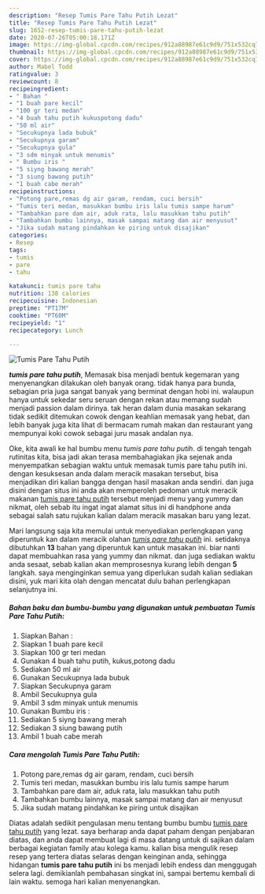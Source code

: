 ```yaml
---
description: "Resep Tumis Pare Tahu Putih Lezat"
title: "Resep Tumis Pare Tahu Putih Lezat"
slug: 1652-resep-tumis-pare-tahu-putih-lezat
date: 2020-07-26T05:00:18.171Z
image: https://img-global.cpcdn.com/recipes/912a88987e61c9d9/751x532cq70/tumis-pare-tahu-putih-foto-resep-utama.jpg
thumbnail: https://img-global.cpcdn.com/recipes/912a88987e61c9d9/751x532cq70/tumis-pare-tahu-putih-foto-resep-utama.jpg
cover: https://img-global.cpcdn.com/recipes/912a88987e61c9d9/751x532cq70/tumis-pare-tahu-putih-foto-resep-utama.jpg
author: Mabel Todd
ratingvalue: 3
reviewcount: 8
recipeingredient:
- " Bahan "
- "1 buah pare kecil"
- "100 gr teri medan"
- "4 buah tahu putih kukuspotong dadu"
- "50 ml air"
- "Secukupnya lada bubuk"
- "Secukupnya garam"
- "Secukupnya gula"
- "3 sdm minyak untuk menumis"
- " Bumbu iris "
- "5 siyng bawang merah"
- "3 siung bawang putih"
- "1 buah cabe merah"
recipeinstructions:
- "Potong pare,remas dg air garam, rendam, cuci bersih"
- "Tumis teri medan, masukkan bumbu iris lalu tumis sampe harum"
- "Tambahkan pare dam air, aduk rata, lalu masukkan tahu putih"
- "Tambahkan bumbu lainnya, masak sampai matang dan air menyusut"
- "Jika sudah matang pindahkan ke piring untuk disajikan"
categories:
- Resep
tags:
- tumis
- pare
- tahu

katakunci: tumis pare tahu 
nutrition: 138 calories
recipecuisine: Indonesian
preptime: "PT17M"
cooktime: "PT60M"
recipeyield: "1"
recipecategory: Lunch

---
```



![Tumis Pare Tahu Putih](https://img-global.cpcdn.com/recipes/912a88987e61c9d9/751x532cq70/tumis-pare-tahu-putih-foto-resep-utama.jpg)

<b><i>tumis pare tahu putih</i></b>, Memasak bisa menjadi bentuk kegemaran yang menyenangkan dilakukan oleh banyak orang. tidak hanya para bunda, sebagian pria juga sangat banyak yang berminat dengan hobi ini. walaupun hanya untuk sekedar seru seruan dengan rekan atau memang sudah menjadi passion dalam dirinya. tak heran dalam dunia masakan sekarang tidak sedikit ditemukan cowok dengan keahlian memasak yang hebat, dan lebih banyak juga kita lihat di bermacam rumah makan dan restaurant yang mempunyai koki cowok sebagai juru masak andalan nya.

Oke, kita awali ke hal bumbu menu <i>tumis pare tahu putih</i>. di tengah tengah rutinitas kita, bisa jadi akan terasa membahagiakan jika sejenak anda menyempatkan sebagian waktu untuk memasak tumis pare tahu putih ini. dengan kesuksesan anda dalam meracik masakan tersebut, bisa menjadikan diri kalian bangga dengan hasil masakan anda sendiri. dan juga disini dengan situs ini anda akan memperoleh pedoman untuk meracik makanan <u>tumis pare tahu putih</u> tersebut menjadi menu yang yummy dan nikmat, oleh sebab itu ingat ingat alamat situs ini di handphone anda sebagai salah satu rujukan kalian dalam meracik masakan baru yang lezat.




Mari langsung saja kita memulai untuk menyediakan perlengkapan yang diperuntuk kan dalam meracik olahan <u><i>tumis pare tahu putih</i></u> ini. setidaknya dibutuhkan <b>13</b> bahan yang diperuntuk kan untuk masakan ini. biar nanti dapat membuahkan rasa yang yummy dan nikmat. dan juga sediakan waktu anda sesaat, sebab kalian akan memprosesnya kurang lebih dengan <b>5</b> langkah. saya menginginkan semua yang diperlukan sudah kalian sediakan disini, yuk mari kita olah dengan mencatat dulu bahan perlengkapan selanjutnya ini.

<!--inarticleads1-->

##### Bahan baku dan bumbu-bumbu yang digunakan untuk pembuatan Tumis Pare Tahu Putih:

1. Siapkan  Bahan :
1. Siapkan 1 buah pare kecil
1. Siapkan 100 gr teri medan
1. Gunakan 4 buah tahu putih, kukus,potong dadu
1. Sediakan 50 ml air
1. Gunakan Secukupnya lada bubuk
1. Siapkan Secukupnya garam
1. Ambil Secukupnya gula
1. Ambil 3 sdm minyak untuk menumis
1. Gunakan  Bumbu iris :
1. Sediakan 5 siyng bawang merah
1. Sediakan 3 siung bawang putih
1. Ambil 1 buah cabe merah




<!--inarticleads2-->

##### Cara mengolah Tumis Pare Tahu Putih:

1. Potong pare,remas dg air garam, rendam, cuci bersih
1. Tumis teri medan, masukkan bumbu iris lalu tumis sampe harum
1. Tambahkan pare dam air, aduk rata, lalu masukkan tahu putih
1. Tambahkan bumbu lainnya, masak sampai matang dan air menyusut
1. Jika sudah matang pindahkan ke piring untuk disajikan




Diatas adalah sedikit pengulasan menu tentang bumbu bumbu <u>tumis pare tahu putih</u> yang lezat. saya berharap anda dapat paham dengan penjabaran diatas, dan anda dapat membuat lagi di masa datang untuk di sajikan dalam berbagai kegiatan family atau kolega kamu. kalian bisa mengulik resep resep yang tertera diatas selaras dengan keinginan anda, sehingga hidangan <b>tumis pare tahu putih</b> ini bs menjadi lebih endess dan menggugah selera lagi. demikianlah pembahasan singkat ini, sampai bertemu kembali di lain waktu. semoga hari kalian menyenangkan.
